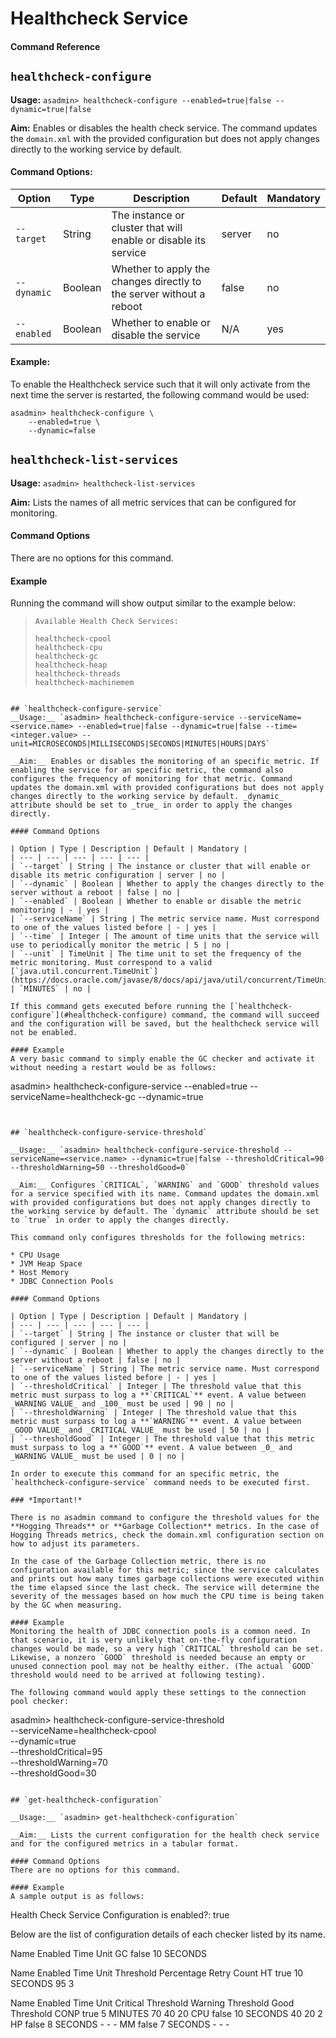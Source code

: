 # Healthcheck Service
#### Command Reference


## `healthcheck-configure`
__Usage:__ `asadmin> healthcheck-configure --enabled=true|false --dynamic=true|false`

__Aim:__  Enables or disables the health check service. The command updates the `domain.xml` with the provided configuration but does not apply changes directly to the working service by default.

#### Command Options:

| Option | Type | Description | Default | Mandatory |
| --- | --- | --- | --- | --- |
| `--target` | String | The instance or cluster that will enable or disable its service | server | no |
| `--dynamic` | Boolean | Whether to apply the changes directly to the server without a reboot | false | no |
| `--enabled` | Boolean | Whether to enable or disable the service | N/A | yes |

#### Example: 
To enable the Healthcheck service such that it will only activate from the next time the server is restarted, the following command would be used:
```
asadmin> healthcheck-configure \
    --enabled=true \
    --dynamic=false
```

## `healthcheck-list-services`
__Usage:__ `asadmin> healthcheck-list-services`

__Aim:__ Lists the names of all metric services that can be configured for monitoring. 

#### Command Options
There are no options for this command.

#### Example

Running the command will show output similar to the example below:

> ```
> Available Health Check Services:
> 
> healthcheck-cpool
> healthcheck-cpu
> healthcheck-gc
> healthcheck-heap
> healthcheck-threads
> healthcheck-machinemem
```

## `healthcheck-configure-service`
__Usage:__ `asadmin> healthcheck-configure-service --serviceName=<service.name> --enabled=true|false --dynamic=true|false --time=<integer.value> --unit=MICROSECONDS|MILLISECONDS|SECONDS|MINUTES|HOURS|DAYS`

__Aim:__ Enables or disables the monitoring of an specific metric. If enabling the service for an specific metric, the command also configures the frequency of monitoring for that metric. Command updates the domain.xml with provided configurations but does not apply changes directly to the working service by default. _dynamic_ attribute should be set to _true_ in order to apply the changes directly.

#### Command Options

| Option | Type | Description | Default | Mandatory |
| --- | --- | --- | --- | --- |
| `--target` | String | The instance or cluster that will enable or disable its metric configuration | server | no |
| `--dynamic` | Boolean | Whether to apply the changes directly to the server without a reboot | false | no |
| `--enabled` | Boolean | Whether to enable or disable the metric monitoring | - | yes |
| `--serviceName` | String | The metric service name. Must correspond to one of the values listed before | - | yes |
| `--time` | Integer | The amount of time units that the service will use to periodically monitor the metric | 5 | no |
| `--unit` | TimeUnit | The time unit to set the frequency of the metric monitoring. Must correspond to a valid [`java.util.concurrent.TimeUnit`](https://docs.oracle.com/javase/8/docs/api/java/util/concurrent/TimeUnit.html) | `MINUTES` | no |

If this command gets executed before running the [`healthcheck-configure`](#healthcheck-configure) command, the command will succeed and the configuration will be saved, but the healthcheck service will not be enabled.

#### Example
A very basic command to simply enable the GC checker and activate it without needing a restart would be as follows:

```
asadmin> healthcheck-configure-service --enabled=true --serviceName=healthcheck-gc --dynamic=true
```


## `healthcheck-configure-service-threshold`

__Usage:__ `asadmin> healthcheck-configure-service-threshold --serviceName=<service.name> --dynamic=true|false --thresholdCritical=90 --thresholdWarning=50 --thresholdGood=0`

__Aim:__ Configures `CRITICAL`, `WARNING` and `GOOD` threshold values for a service specified with its name. Command updates the domain.xml with provided configurations but does not apply changes directly to the working service by default. The `dynamic` attribute should be set to `true` in order to apply the changes directly.

This command only configures thresholds for the following metrics:

* CPU Usage
* JVM Heap Space
* Host Memory
* JDBC Connection Pools

#### Command Options

| Option | Type | Description | Default | Mandatory |
| --- | --- | --- | --- | --- |
| `--target` | String | The instance or cluster that will be configured | server | no |
| `--dynamic` | Boolean | Whether to apply the changes directly to the server without a reboot | false | no |
| `--serviceName` | String | The metric service name. Must correspond to one of the values listed before | - | yes |
| `--thresholdCritical` | Integer | The threshold value that this metric must surpass to log a **`CRITICAL`** event. A value between _WARNING VALUE_ and _100_ must be used | 90 | no |
| `--thresholdWarning` | Integer | The threshold value that this metric must surpass to log a **`WARNING`** event. A value between _GOOD VALUE_ and _CRITICAL VALUE_ must be used | 50 | no |
| `--thresholdGood` | Integer | The threshold value that this metric must surpass to log a **`GOOD`** event. A value between _0_ and _WARNING VALUE_ must be used | 0 | no |

In order to execute this command for an specific metric, the `healthcheck-configure-service` command needs to be executed first.

### *Important!*

There is no asadmin command to configure the threshold values for the **Hogging Threads** or **Garbage Collection** metrics. In the case of Hogging Threads metrics, check the domain.xml configuration section on how to adjust its parameters.

In the case of the Garbage Collection metric, there is no configuration available for this metric; since the service calculates and prints out how many times garbage collections were executed within the time elapsed since the last check. The service will determine the severity of the messages based on how much the CPU time is being taken by the GC when measuring.

#### Example
Monitoring the health of JDBC connection pools is a common need. In that scenario, it is very unlikely that on-the-fly configuration changes would be made, so a very high `CRITICAL` threshold can be set. Likewise, a nonzero `GOOD` threshold is needed because an empty or unused connection pool may not be healthy either. (The actual `GOOD` threshold would need to be arrived at following testing).

The following command would apply these settings to the connection pool checker:

```
asadmin> healthcheck-configure-service-threshold \
    --serviceName=healthcheck-cpool \
    --dynamic=true \
    --thresholdCritical=95 \
    --thresholdWarning=70 \
    --thresholdGood=30
```

## `get-healthcheck-configuration`

__Usage:__ `asadmin> get-healthcheck-configuration`		
￼  		￼  
__Aim:__ Lists the current configuration for the health check service and for the configured metrics in a tabular format.

#### Command Options
There are no options for this command.

#### Example
A sample output is as follows:

```
Health Check Service Configuration is enabled?: true

Below are the list of configuration details of each checker listed by its name.

Name    Enabled    Time    Unit
GC      false      10      SECONDS

Name    Enabled    Time    Unit     Threshold Percentage    Retry Count
HT      true       10      SECONDS  95                      3

Name    Enabled    Time    Unit     Critical Threshold      Warning Threshold      Good Threshold
CONP    true       5       MINUTES  70                      40                     20
CPU     false      10      SECONDS  40                      20                     2
HP      false      8       SECONDS  -                       -                      -
MM      false      7       SECONDS  -                       -                      -
```

